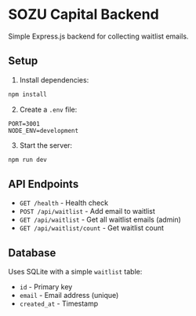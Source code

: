 # SOZU Capital Backend

Simple Express.js backend for collecting waitlist emails.

## Setup

1. Install dependencies:

```bash
npm install
```

2. Create a `.env` file:

```
PORT=3001
NODE_ENV=development
```

3. Start the server:

```bash
npm run dev
```

## API Endpoints

- `GET /health` - Health check
- `POST /api/waitlist` - Add email to waitlist
- `GET /api/waitlist` - Get all waitlist emails (admin)
- `GET /api/waitlist/count` - Get waitlist count

## Database

Uses SQLite with a simple `waitlist` table:

- `id` - Primary key
- `email` - Email address (unique)
- `created_at` - Timestamp
